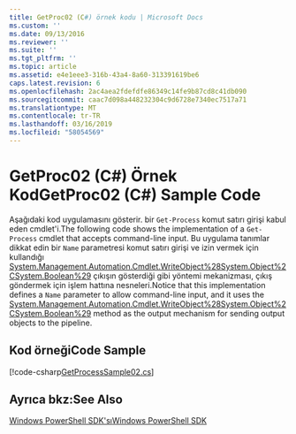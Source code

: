 ```yaml
---
title: GetProc02 (C#) örnek kodu | Microsoft Docs
ms.custom: ''
ms.date: 09/13/2016
ms.reviewer: ''
ms.suite: ''
ms.tgt_pltfrm: ''
ms.topic: article
ms.assetid: e4e1eee3-316b-43a4-8a60-313391619be6
caps.latest.revision: 6
ms.openlocfilehash: 2ac4aea2fdefdfe86349c14fe9b87cd8c41db090
ms.sourcegitcommit: caac7d098a448232304c9d6728e7340ec7517a71
ms.translationtype: MT
ms.contentlocale: tr-TR
ms.lasthandoff: 03/16/2019
ms.locfileid: "58054569"
---
```

# <a name="getproc02-c-sample-code"></a><span data-ttu-id="bacd3-102">GetProc02 (C#) Örnek Kod</span><span class="sxs-lookup"><span data-stu-id="bacd3-102">GetProc02 (C#) Sample Code</span></span>

<span data-ttu-id="bacd3-103">Aşağıdaki kod uygulamasını gösterir. bir `Get-Process` komut satırı girişi kabul eden cmdlet'i.</span><span class="sxs-lookup"><span data-stu-id="bacd3-103">The following code shows the implementation of a `Get-Process` cmdlet that accepts command-line input.</span></span> <span data-ttu-id="bacd3-104">Bu uygulama tanımlar dikkat edin bir `Name` parametresi komut satırı girişi ve izin vermek için kullandığı [System.Management.Automation.Cmdlet.WriteObject%28System.Object%2CSystem.Boolean%29](/dotnet/api/System.Management.Automation.Cmdlet.WriteObject%28System.Object%2CSystem.Boolean%29) çıkışın gösterdiği gibi yöntemi mekanizması, çıkış göndermek için işlem hattına nesneleri.</span><span class="sxs-lookup"><span data-stu-id="bacd3-104">Notice that this implementation defines a `Name` parameter to allow command-line input, and it uses the [System.Management.Automation.Cmdlet.WriteObject%28System.Object%2CSystem.Boolean%29](/dotnet/api/System.Management.Automation.Cmdlet.WriteObject%28System.Object%2CSystem.Boolean%29) method as the output mechanism for sending output objects to the pipeline.</span></span>

## <a name="code-sample"></a><span data-ttu-id="bacd3-105">Kod örneği</span><span class="sxs-lookup"><span data-stu-id="bacd3-105">Code Sample</span></span>

[!code-csharp[GetProcessSample02.cs](../../powershell-sdk-samples/SDK-2.0/csharp/GetProcessSample02/GetProcessSample02.cs#L11-L76 "GetProcessSample02.cs")]

## <a name="see-also"></a><span data-ttu-id="bacd3-106">Ayrıca bkz:</span><span class="sxs-lookup"><span data-stu-id="bacd3-106">See Also</span></span>

[<span data-ttu-id="bacd3-107">Windows PowerShell SDK'sı</span><span class="sxs-lookup"><span data-stu-id="bacd3-107">Windows PowerShell SDK</span></span>](../windows-powershell-reference.md)